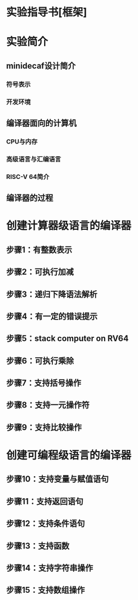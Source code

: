 # 实验指导书[框架]

# 实验简介

## minidecaf设计简介
### 符号表示
### 开发环境

## 编译器面向的计算机
### CPU与内存
### 高级语言与汇编语言
### RISC-V 64简介

## 编译器的过程

# 创建计算器级语言的编译器
## 步骤1：有整数表示
## 步骤2：可执行加减
## 步骤3：递归下降语法解析
## 步骤4：有一定的错误提示
## 步骤5：stack computer on RV64
## 步骤6：可执行乘除
## 步骤7：支持括号操作
## 步骤8：支持一元操作符
## 步骤9：支持比较操作

# 创建可编程级语言的编译器
## 步骤10：支持变量与赋值语句
## 步骤11：支持返回语句
## 步骤12：支持条件语句
## 步骤13：支持函数
## 步骤14：支持字符串操作
## 步骤15：支持数组操作
